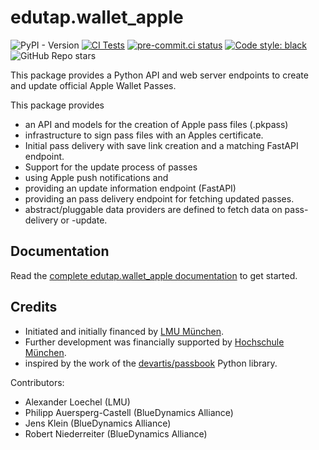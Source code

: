 # edutap.wallet_apple

<p style="text-align:center;">

![PyPI - Version](https://img.shields.io/pypi/v/edutap.wallet_apple?logo=python)
[![CI Tests](https://github.com/edutap-eu/edutap.wallet_apple/actions/workflows/tests.yaml/badge.svg)](https://github.com/edutap-eu/edutap.wallet_apple/actions/workflows/tests.yaml)
[![pre-commit.ci status](https://results.pre-commit.ci/badge/github/edutap-eu/edutap.wallet_apple/main.svg)](https://results.pre-commit.ci/latest/github/edutap-eu/edutap.wallet_apple/main)
[![Code style: black](https://img.shields.io/badge/code%20style-black-000000.svg)](https://github.com/psf/black)
![GitHub Repo stars](https://img.shields.io/github/stars/edutap-eu/edutap.wallet_apple)

</p>

This package provides a Python API and web server endpoints to create and update official Apple Wallet Passes.

This package provides

-  an API and models for the creation of Apple pass files (.pkpass)
-  infrastructure to sign pass files with an Apples certificate.
-  Initial pass delivery with save link creation and a matching FastAPI endpoint.
-  Support for the update process of passes
  - using Apple push notifications and
  - providing an update information endpoint (FastAPI)
  - providing an pass delivery endpoint for fetching updated passes.
-  abstract/pluggable data providers are defined to fetch data on pass-delivery or -update.

## Documentation

Read the [complete edutap.wallet_apple documentation](https://docs.edutap.eu/packages/edutap_wallet_apple/index.html) to get started.

## Credits

- Initiated and initially financed by [LMU München](https://www.lmu.de).
- Further development was financially supported by [Hochschule München](https://hm.edu/).
- inspired by the work of the [devartis/passbook](https://github.com/devartis/passbook) Python library.

Contributors:

- Alexander Loechel (LMU)
- Philipp Auersperg-Castell (BlueDynamics Alliance)
- Jens Klein (BlueDynamics Alliance)
- Robert Niederreiter (BlueDynamics Alliance)
